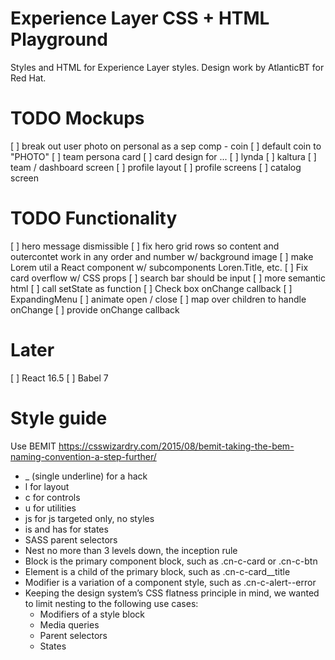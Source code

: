 # Experience Layer CSS + HTML Playground

Styles and HTML for Experience Layer styles.
Design work by AtlanticBT for Red Hat.

# TODO Mockups

[ ] break out user photo on personal as a sep comp - coin
    [ ] default coin to "PHOTO"
[ ] team persona card
[ ] card design for ...
    [ ] lynda
    [ ] kaltura
[ ] team / dashboard screen
[ ] profile layout
[ ] profile screens
[ ] catalog screen

# TODO Functionality

[ ] hero message dismissible
[ ] fix hero grid rows so content and outercontet work in any order and number w/ background image
[ ] make Lorem util a React component w/ subcomponents Loren.Title, etc.
[ ] Fix card overflow w/ CSS props
[ ] search bar should be input
[ ] more semantic html
[ ] call setState as function
[ ] Check box onChange callback
[ ] ExpandingMenu
    [ ] animate open / close
    [ ] map over children to handle onChange
    [ ] provide onChange callback

# Later

[ ] React 16.5
[ ] Babel 7

# Style guide

Use BEMIT
https://csswizardry.com/2015/08/bemit-taking-the-bem-naming-convention-a-step-further/
- _ (single underline) for a hack
- l for layout
- c for controls
- u for utilities
- js for js targeted only, no styles
- is and has for states
- SASS parent selectors
- Nest no more than 3 levels down, the inception rule
- Block is the primary component block, such as .cn-c-card or .cn-c-btn
- Element is a child of the primary block, such as .cn-c-card__title
- Modifier is a variation of a component style, such as .cn-c-alert--error
- Keeping the design system’s CSS flatness principle in mind, we wanted to limit nesting to the following use cases:
  - Modifiers of a style block
  - Media queries
  - Parent selectors
  - States
